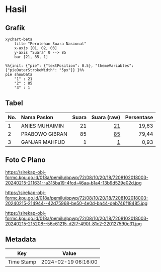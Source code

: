 # Hasil

## Grafik

```mermaid
xychart-beta
    title "Perolehan Suara Nasional"
    x-axis [01, 02, 03]
    y-axis "Suara" 0 --> 85
    bar [21, 85, 1]
```

```mermaid
%%{init: {"pie": {"textPosition": 0.5}, "themeVariables": {"pieOuterStrokeWidth": "5px"}} }%%
pie showData
    "1" : 21
    "2" : 85
    "3" : 1
```

## Tabel

| No. | Nama Paslon    | Suara | Suara (raw) | Persentase |
|:--- |:-------------- | -----:| -----------:| ----------:|
| 1   | ANIES MUHAIMIN | 21    | [21][p-1]   | 19,63      |
| 2   | PRABOWO GIBRAN | 85    | [85][p-2]   | 79,44      |
| 3   | GANJAR MAHFUD  | 1     | [1][p-3]    | 0,93       |


[p-1]: https://github.com/gigit-pemilu/pemilu-2024/blob/main/pilpres/hitung-suara/sub/72-sulawesi-tengah/sub/08-parigi-moutong/sub/10-tinombo-selatan/sub/2018-siney-tengah/sub/003-tps/sub/paslon-1.txt
[p-2]: https://github.com/gigit-pemilu/pemilu-2024/blob/main/pilpres/hitung-suara/sub/72-sulawesi-tengah/sub/08-parigi-moutong/sub/10-tinombo-selatan/sub/2018-siney-tengah/sub/003-tps/sub/paslon-2.txt
[p-3]: https://github.com/gigit-pemilu/pemilu-2024/blob/main/pilpres/hitung-suara/sub/72-sulawesi-tengah/sub/08-parigi-moutong/sub/10-tinombo-selatan/sub/2018-siney-tengah/sub/003-tps/sub/paslon-3.txt

## Foto C Plano

https://sirekap-obj-formc.kpu.go.id/018a/pemilu/ppwp/72/08/10/20/18/7208102018003-20240215-211631--a315ba19-4fcd-46aa-b1a4-13b9d529e02d.jpg

https://sirekap-obj-formc.kpu.go.id/018a/pemilu/ppwp/72/08/10/20/18/7208102018003-20240215-214944--42d75968-be50-4e0d-ba44-deb746f18485.jpg

https://sirekap-obj-formc.kpu.go.id/018a/pemilu/ppwp/72/08/10/20/18/7208102018003-20240215-215208--56c61215-d2f7-490f-81c2-220127590c31.jpg


## Metadata

| Key        | Value               |
| ---------- | ------------------- |
| Time Stamp | 2024-02-19 06:16:00 |



